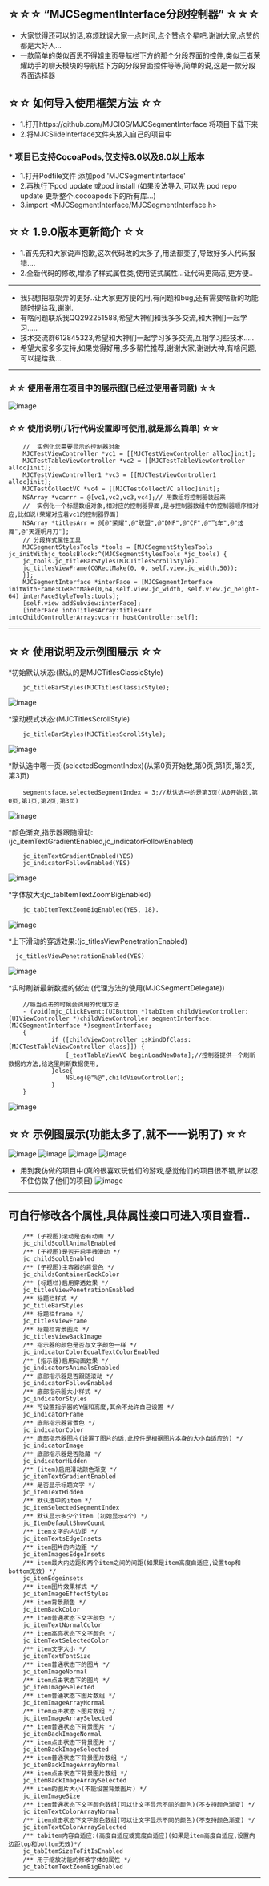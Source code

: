 ## ☆☆☆ “MJCSegmentInterface分段控制器” ☆☆☆
* 大家觉得还可以的话,麻烦耽误大家一点时间,点个赞点个星吧.谢谢大家,点赞的都是大好人...
* 一款简单的类似百思不得姐主页导航栏下方的那个分段界面的控件,类似王者荣耀助手的聊天模块的导航栏下方的分段界面控件等等,简单的说,这是一款分段界面选择器

## ☆☆ 如何导入使用框架方法 ☆☆
* 1.打开https://github.com/MJCIOS/MJCSegmentInterface 将项目下载下来
* 2.将MJCSlideInterface文件夹放入自己的项目中

### * 项目已支持CocoaPods,仅支持8.0以及8.0以上版本	
* 1.打开Podfile文件 添加pod 'MJCSegmentInterface'	
* 2.再执行下pod update 或pod install (如果没法导入,可以先 pod repo update 更新整个.cocoapods下的所有库...)
* 3.import <MJCSegmentInterface/MJCSegmentInterface.h>

## ☆☆ 1.9.0版本更新简介 ☆☆

* 1.首先先和大家说声抱歉,这次代码改的太多了,用法都变了,导致好多人代码报错....
* 2.全新代码的修改,增添了样式属性类,使用链式属性...让代码更简洁,更方便..

---------------------------------------------------------------------------------------------------------------
* 我只想把框架弄的更好..让大家更方便的用,有问题和bug,还有需要啥新的功能随时提给我,谢谢.
* 有啥问题联系我QQ292251588,希望大神们和我多多交流,和大神们一起学习.....
* 技术交流群612845323,希望和大神们一起学习多多交流,互相学习些技术.....
* 希望大家多多支持,如果觉得好用,多多帮忙推荐,谢谢大家,谢谢大神,有啥问题,可以提给我...


---------------------------------------------------------------------------------------------------------------

### ☆☆ 使用者用在项目中的展示图(已经过使用者同意) ☆☆

![image](https://github.com/MJCIOS/MJCSegmentInterface/raw/master/MJCSegmentInterface/MJCSegmentInterface/Others/demos0.png)

### ☆☆ 使用说明(几行代码设置即可使用,就是那么简单) ☆☆

        //  实例化您需要显示的控制器对象
        MJCTestViewController *vc1 = [[MJCTestViewController alloc]init];
        MJCTestTableViewController *vc2 = [[MJCTestTableViewController alloc]init];
        MJCTestViewController1 *vc3 = [[MJCTestViewController1 alloc]init];
        MJCTestCollectVC *vc4 = [[MJCTestCollectVC alloc]init];
        NSArray *vcarrr = @[vc1,vc2,vc3,vc4];// 用数组将控制器装起来
        //  实例化一个标题数组对象,相对应的控制器界面,是与控制器数组中的控制器顺序相对应,比如说(荣耀对应着vc1的控制器界面)
        NSArray *titlesArr = @[@"荣耀",@"联盟",@"DNF",@"CF",@"飞车",@"炫舞",@"天涯明月刀"];
        // 分段样式属性工具
        MJCSegmentStylesTools *tools = [MJCSegmentStylesTools jc_initWithjc_toolsBlock:^(MJCSegmentStylesTools *jc_tools) {
        jc_tools.jc_titleBarStyles(MJCTitlesScrollStyle).
        jc_titlesViewFrame(CGRectMake(0, 0, self.view.jc_width,50));
        }];
        MJCSegmentInterface *interFace = [MJCSegmentInterface initWithFrame:CGRectMake(0,64,self.view.jc_width, self.view.jc_height-64) interFaceStyleTools:tools];
        [self.view addSubview:interFace];
        [interFace intoTitlesArray:titlesArr intoChildControllerArray:vcarrr hostController:self];

---------------------------------------------------------------------------------------------------------------

## ☆☆ 使用说明及示例图展示 ☆☆

*初始默认状态:(默认的是MJCTitlesClassicStyle)

        jc_titleBarStyles(MJCTitlesClassicStyle);

![image](https://github.com/MJCIOS/MJCSegmentInterface/raw/master/MJCSegmentInterface/MJCSegmentInterface/Others/demo6.gif)

*滚动模式状态:(MJCTitlesScrollStyle)

        jc_titleBarStyles(MJCTitlesScrollStyle);

![image](https://github.com/MJCIOS/MJCSegmentInterface/raw/master/MJCSegmentInterface/MJCSegmentInterface/Others/demo0.gif)

*默认选中哪一页:(selectedSegmentIndex)(从第0页开始数,第0页,第1页,第2页,第3页)

        segmentsface.selectedSegmentIndex = 3;//默认选中的是第3页(从0开始数,第0页,第1页,第2页,第3页)

![image](https://github.com/MJCIOS/MJCSegmentInterface/raw/master/MJCSegmentInterface/MJCSegmentInterface/Others/demo1.gif)

*颜色渐变,指示器跟随滑动:(jc_itemTextGradientEnabled,jc_indicatorFollowEnabled)

        jc_itemTextGradientEnabled(YES)
        jc_indicatorFollowEnabled(YES)

![image](https://github.com/MJCIOS/MJCSegmentInterface/raw/master/MJCSegmentInterface/MJCSegmentInterface/Others/demo2.gif)

*字体放大:(jc_tabItemTextZoomBigEnabled)

        jc_tabItemTextZoomBigEnabled(YES, 18).

![image](https://github.com/MJCIOS/MJCSegmentInterface/raw/master/MJCSegmentInterface/MJCSegmentInterface/Others/demo3.gif)

*上下滑动的穿透效果:(jc_titlesViewPenetrationEnabled)

      jc_titlesViewPenetrationEnabled(YES)
      
![image](https://github.com/MJCIOS/MJCSegmentInterface/raw/master/MJCSegmentInterface/MJCSegmentInterface/Others/demo7.gif)

*实时刷新最新数据的做法:(代理方法的使用(MJCSegmentDelegate))
        
        //每当点击的时候会调用的代理方法
        - (void)mjc_ClickEvent:(UIButton *)tabItem childViewController:(UIViewController *)childViewController segmentInterface:(MJCSegmentInterface *)segmentInterface;
        {
                if ([childViewController isKindOfClass:[MJCTestTableViewController class]]) {
                    [_testTableViewVC beginLoadNewData];//控制器提供一个刷新数据的方法,给这里刷新数据使用,
                }else{
                    NSLog(@"%@",childViewController);
                }   
        }

![image](https://github.com/MJCIOS/MJCSegmentInterface/raw/master/MJCSegmentInterface/MJCSegmentInterface/Others/demo5.gif)

## ☆☆ 示例图展示(功能太多了,就不一一说明了) ☆☆

![image](https://github.com/MJCIOS/MJCSegmentInterface/raw/master/MJCSegmentInterface/MJCSegmentInterface/Others/demo4.gif)
![image](https://github.com/MJCIOS/MJCSegmentInterface/raw/master/MJCSegmentInterface/MJCSegmentInterface/Others/demo8.gif)
![image](https://github.com/MJCIOS/MJCSegmentInterface/raw/master/MJCSegmentInterface/MJCSegmentInterface/Others/demo9.gif)
![image](https://github.com/MJCIOS/MJCSegmentInterface/raw/master/MJCSegmentInterface/MJCSegmentInterface/Others/demo10.gif)

* 用到我仿做的项目中(真的很喜欢玩他们的游戏,感觉他们的项目很不错,所以忍不住仿做了他们的项目)
![image](https://github.com/MJCIOS/MJCSegmentInterface/raw/master/MJCSegmentInterface/MJCSegmentInterface/Others/demo11.gif)

---------------------------------------------------------------------------------------------------------------
## 可自行修改各个属性,具体属性接口可进入项目查看..

        /** (子视图)滚动是否有动画 */
        jc_childScollAnimalEnabled
        /** (子视图)是否开启手拽滑动 */
        jc_childScollEnabled
        /** (子视图)主容器的背景色 */
        jc_childsContainerBackColor
        /** (标题栏)启用穿透效果 */
        jc_titlesViewPenetrationEnabled
        /** 标题栏样式 */
        jc_titleBarStyles
        /** 标题栏frame */
        jc_titlesViewFrame
        /** 标题栏背景图片 */
        jc_titlesViewBackImage
        /** 指示器的颜色是否与文字颜色一样 */
        jc_indicatorColorEqualTextColorEnabled
        /** (指示器)启用动画效果 */
        jc_indicatorsAnimalsEnabled
        /** 底部指示器是否跟随滚动 */
        jc_indicatorFollowEnabled
        /** 底部指示器大小样式 */
        jc_indicatorStyles
        /** 可设置指示器的Y值和高度,其余不允许自己设置 */
        jc_indicatorFrame
        /** 底部指示器背景色 */
        jc_indicatorColor
        /** 底部指示器图片(设置了图片的话,此控件是根据图片本身的大小自适应的) */
        jc_indicatorImage
        /** 底部指示器是否隐藏 */
        jc_indicatorHidden
        /** (item)启用滑动颜色渐变 */
        jc_itemTextGradientEnabled
        /** 是否显示标题文字 */
        jc_itemTextHidden
        /** 默认选中的item */
        jc_itemSelectedSegmentIndex
        /** 默认显示多少个item (初始显示4个) */
        jc_ItemDefaultShowCount
        /** item文字的内边距 */
        jc_itemTextsEdgeInsets
        /** item图片的内边距 */
        jc_itemImagesEdgeInsets
        /** item最大内边距和两个item之间的间距(如果是item高度自适应,设置top和bottom无效) */
        jc_itemEdgeinsets
        /** item图片效果样式 */
        jc_itemImageEffectStyles
        /** item背景颜色 */
        jc_itemBackColor
        /** item普通状态下文字颜色 */
        jc_itemTextNormalColor
        /** item高亮状态下文字颜色 */
        jc_itemTextSelectedColor
        /** item文字大小 */
        jc_itemTextFontSize
        /** item普通状态下的图片 */
        jc_itemImageNormal
        /** item点击状态下的图片 */
        jc_itemImageSelected
        /** item普通状态下图片数组 */
        jc_itemImageArrayNormal
        /** item点击状态下图片数组 */
        jc_itemImageArraySelected
        /** item普通状态下背景图片 */
        jc_itemBackImageNormal
        /** item点击状态下背景图片 */
        jc_itemBackImageSelected
        /** item普通状态下背景图片数组 */
        jc_itemBackImageArrayNormal
        /** item点击状态下背景图片数组 */
        jc_itemBackImageArraySelected
        /** item的图片大小(不能设置背景图片) */
        jc_itemImageSize
        /** item普通状态下文字颜色数组(可以让文字显示不同的颜色)(不支持颜色渐变) */
        jc_itemTextColorArrayNormal
        /** item点击状态下文字颜色数组(可以让文字显示不同的颜色)(不支持颜色渐变) */
        jc_itemTextColorArraySelected
        /** tabitem内容自适应:(高度自适应或宽度自适应)(如果是item高度自适应,设置内边距top和bottom无效)*/
        jc_tabItemSizeToFitIsEnabled
        /** 用于缩放功能的修改字体的属性 */
        jc_tabItemTextZoomBigEnabled

---------------------------------------------------------------------------------------------------------------
